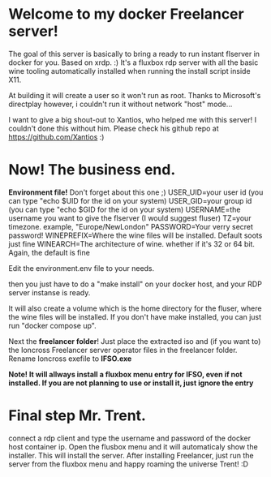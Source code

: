 # Welcome to my docker Freelancer server!

The goal of this server is basically to bring a ready to run instant flserver in docker for you. Based on xrdp. :)
It's a fluxbox rdp server with all the basic wine tooling automatically installed when running the install script inside X11.

At building it will create a user so it won't run as root.
Thanks to Microsoft's directplay however, i couldn't run it without network "host" mode...

I want to give a big shout-out to Xantios, who helped me with this server! I couldn't done this without him.
Please check his github repo at https://github.com/Xantios :)

# Now! The business end.

**Environment file!** Don't forget about this one ;)
USER_UID=your user id (you can type "echo $UID for the id on your system)
USER_GID=your group id (you can type "echo $GID for the id on your system)
USERNAME=the username you want to give the flserver (I would suggest fluser)
TZ=your timezone. example, "Europe/NewLondon"
PASSWORD=Your verry secret password!
WINEPREFIX=Where the wine files will be installed. Default soots just fine
WINEARCH=The architecture of wine. whether if it's 32 or 64 bit. Again, the default is fine

Edit the environment.env file to your needs.

then you just have to do a "make install" on your docker host, and your RDP server instanse is ready.

It will also create a volume which is the home directory for the fluser, where the wine files will be installed.
If you don't have make installed, you can just run "docker compose up".

Next the **freelancer folder**! Just place the extracted iso and (if you want to) the Ioncross Freelancer server operator files in the freelancer folder.
Rename Ioncross exefile to **IFSO.exe**

**Note! It will allways install a fluxbox menu entry for IFSO, even if not installed. If you are not planning to use or install it, just ignore the entry**

# Final step Mr. Trent.
connect a rdp client and type the username and password of the docker host container ip.
Open the flusbox menu and it will automaticaly show the installer.
This will install the server. After installing Freelancer, just run the server from the fluxbox menu and happy roaming the universe Trent! :D
